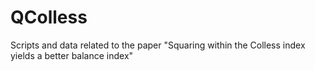 # QColless

Scripts and data related to the paper "Squaring within the Colless index yields a better balance index"
